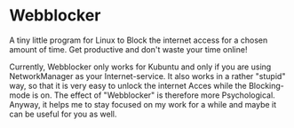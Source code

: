 # Webblocker
A tiny little program for Linux to Block the internet access for a chosen amount of time. Get productive and don't waste your time online!

Currently, Webblocker only works for Kubuntu and only if you are using NetworkManager as your Internet-service.
It also works in a rather "stupid" way, so that it is very easy to unlock the internet Acces while the Blocking-mode is on. The effect of "Webblocker" is therefore more Psychological. Anyway, it helps me to stay focused on my work for a while and maybe it can be useful for you as well.


